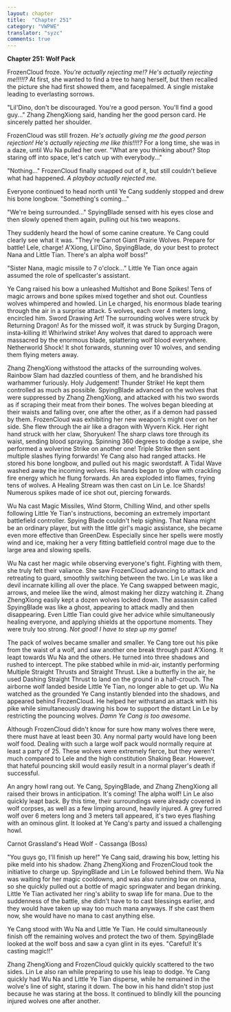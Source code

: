 ```yaml
---
layout: chapter
title:  "Chapter 251"
category: "VWPWE"
translator: "syzc"
comments: true
---
```


**Chapter 251: Wolf Pack**

FrozenCloud froze. *You're actually rejecting me!? He's actually rejecting me!!!!!?* At first, she wanted to find a tree to hang herself, but then recalled the picture she had first showed them, and facepalmed. A single mistake leading to everlasting sorrows.

"Lil'Dino, don't be discouraged. You're a good person. You'll find a good guy..." Zhang ZhengXiong said, handing her the good person card. He sincerely patted her shoulder. 

FrozenCloud was still frozen. *He's actually giving me the good person rejection! He's actually rejecting me like this!!!!?* For a long time, she was in a daze, until Wu Na pulled her over. "What are you thinking about? Stop staring off into space, let's catch up with everybody..."

"Nothing..." FrozenCloud finally snapped out of it, but still couldn't believe what had happened. *A playboy actually rejected me.*

Everyone continued to head north until Ye Cang suddenly stopped and drew his bone longbow. "Something's coming..."

"We're being surrounded..." SpyingBlade sensed with his eyes close and then slowly opened them again, pulling out his two weapons.

They suddenly heard the howl of some canine creature. Ye Cang could clearly see what it was. "They're Carnot Giant Prairie Wolves. Prepare for battle! Lele, charge! A'Xiong, Lil'Dino, SpyingBlade, do your best to protect Nana and Little Tian. There's an alpha wolf boss!"

"Sister Nana, magic missile to 7 o'clock..." Little Ye Tian once again assumed the role of spellcaster's assistant.

Ye Cang raised his bow a unleashed Multishot and Bone Spikes! Tens of magic arrows and bone spikes mixed together and shot out. Countless wolves whimpered and howled. Lin Le charged, his enormous blade tearing through the air in a surprise attack. 5 wolves, each over 4 meters long, encircled him. Sword Drawing Art! The surrounding wolves were struck by Returning Dragon! As for the missed wolf, it was struck by Surging Dragon, insta-killing it! Whirlwind strike! Any wolves that dared to approach were massacred by the enormous blade, splattering wolf blood everywhere. Netherworld Shock! It shot forwards, stunning over 10 wolves, and sending them flying meters away. 

Zhang ZhengXiong withstood the attacks of the surrounding wolves. Rainbow Slam had dazzled countless of them, and he brandished his warhammer furiously. Holy Judgement! Thunder Strike! He kept them controlled as much as possible. SpyingBlade advanced on the wolves that were suppressed by Zhang ZhengXiong, and attacked with his two swords as if scraping their meat from their bones. The wolves began bleeding at their waists and falling over, one after the other, as if a demon had passed by them. FrozenCloud was exhibiting her new weapon's might over on her side. She flew through the air like a dragon with Wyvern Kick. Her right hand struck with her claw, Shoryuken! The sharp claws tore through its waist, sending blood spraying. Spinning 360 degrees to dodge a swipe, she performed a wolverine Strike on another one! Triple Strike then sent multiple slashes flying forwards! Ye Cang also had ranged attacks. He stored his bone longbow, and pulled out his magic swordstaff. A Tidal Wave washed away the incoming wolves. His hands began to glow with crackling fire energy which he flung forwards. An area exploded into flames, frying tens of wolves. A Healing Stream was then cast on Lin Le. Ice Shards! Numerous spikes made of ice shot out, piercing forwards.

Wu Na cast Magic Missiles, Wind Storm, Chilling Wind, and other spells following Little Ye Tian's instructions, becoming an extremely important battlefield controller. Spying Blade couldn't help sighing. That Nana might be an ordinary player, but with the little girl's magic assistance, she became even more effective than GreenDew. Especially since her spells were mostly wind and ice, making her a very fitting battlefield control mage due to the large area and slowing spells.

Wu Na cast her magic while observing everyone's fight. Fighting with them, she truly felt their valiance. She saw FrozenCloud advancing to attack and retreating to guard, smoothly switching between the two. Lin Le was like a devil incarnate killing all over the place. Ye Cang swapped between magic, arrows, and melee like the wind, almost making her dizzy watching it. Zhang ZhengXiong easily kept a dozen wolves locked down. The assassin called SpyingBlade was like a ghost, appearing to attack madly and then disappearing. Even Little Tian could give her advice while simultaneously healing everyone, and applying shields at the opportune moments. They were truly too strong. *Not good! I have to step up my game!*

The pack of wolves became smaller and smaller. Ye Cang tore out his pike from the waist of a wolf, and saw another one break through past A'Xiong. It leapt towards Wu Na and the others. He turned into three shadows and rushed to intercept. The pike stabbed while in mid-air, instantly performing Multiple Straight Thrusts and Straight Thrust. Like a butterfly in the air, he used Dashing Straight Thrust to land on the ground in a half-crouch. The airborne wolf landed beside Little Ye Tian, no longer able to get up. Wu Na watched as the grounded Ye Cang instantly blended into the shadows, and appeared behind FrozenCloud. He helped her withstand an attack with his pike while simultaneously drawing his bow to support the distant Lin Le by restricting the pouncing wolves. *Damn Ye Cang is too awesome.*

Although FrozenCloud didn't know for sure how many wolves there were, there must have at least been 30. Any normal party would have long been wolf food. Dealing with such a large wolf pack would normally require at least a party of 25. These wolves were extremely fierce, but they weren't much compared to Lele and the high constitution Shaking Bear. However, that hateful pouncing skill would easily result in a normal player's death if successful.

An angry howl rang out. Ye Cang, SpyingBlade, and Zhang ZhengXiong all raised their brows in anticipation. It's coming! The alpha wolf! Lin Le also quickly leapt back. By this time, their surroundings were already covered in wolf corpses, as well as a few limping around, heavily injured. A grey furred wolf over 6 meters long and 3 meters tall appeared, it's two eyes flashing with an ominous glint. It looked at Ye Cang's party and issued a challenging howl. 

Carnot Grassland's Head Wolf - Cassanga (Boss)

"You guys go, I'll finish up here!" Ye Cang said, drawing his bow, letting his pike meld into his shadow. Zhang ZhengXiong and FrozenCloud took the initiative to charge up. SpyingBlade and Lin Le followed behind them. Wu Na was waiting for her magic cooldowns, and was also running low on mana, so she quickly pulled out a bottle of magic springwater and began drinking. Little Ye Tian activated her ring's ability to swap life for mana. Due to the suddenness of the battle, she didn't have to to cast blessings earlier, and they would have taken up way too much mana anyways. If she cast them now, she would have no mana to cast anything else.

Ye Cang stood with Wu Na and Little Ye Tian. He could simultaneously finish off the remaining wolves and protect the two of them. SpyingBlade looked at the wolf boss and saw a cyan glint in its eyes. "Careful! It's casting magic!!"

Zhang ZhengXiong and FrozenCloud quickly quickly scattered to the two sides. Lin Le also ran while preparing to use his leap to dodge. Ye Cang quickly had Wu Na and Little Ye Tian disperse, while he remained in the wolve's line of sight, staring it down. The bow in his hand didn't stop just because he was staring at the boss. It continued to blindly kill the pouncing injured wolves one after another.
